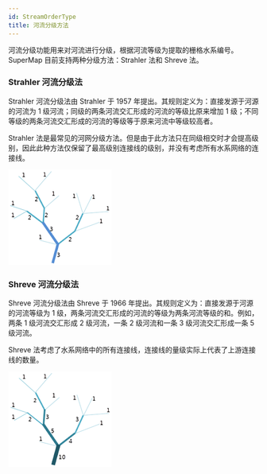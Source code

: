 ```yaml
---
id: StreamOrderType
title: 河流分级方法
---
```

河流分级功能用来对河流进行分级，根据河流等级为提取的栅格水系编号。SuperMap 目前支持两种分级方法：Strahler 法和 Shreve 法。

### **Strahler 河流分级法**

Strahler 河流分级法由 Strahler 于 1957 年提出。其规则定义为：直接发源于河源的河流为 1
级河流；同级的两条河流交汇形成的河流的等级比原来增加 1 级；不同等级的两条河流交汇形成的河流的等级等于原来河流中等级较高者。

Strahler 法是最常见的河网分级方法。但是由于此方法只在同级相交时才会提高级别，因此此种方法仅保留了最高级别连接线的级别，并没有考虑所有水系网络的连接线。

![](img/Strahler.png)  
  
### **Shreve 河流分级法**

Shreve 河流分级法由 Shreve 于 1966 年提出。其规则定义为：直接发源于河源的河流等级为 1 级，两条河流交汇形成的河流的等级为两条河流等级的和。例如，两条 1 级河流交汇形成 2 级河流，一条 2 级河流和一条 3 级河流交汇形成一条 5 级河流。

Shreve 法考虑了水系网络中的所有连接线，连接线的量级实际上代表了上游连接线的数量。

![](img/Shreve.png)  